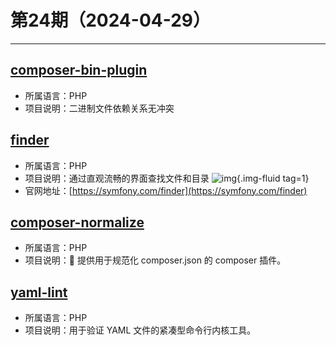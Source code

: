 # 第24期（2024-04-29）

---
## [composer-bin-plugin](https://github.com/bamarni/composer-bin-plugin)
- 所属语言：PHP
- 项目说明：二进制文件依赖关系无冲突

## [finder](https://github.com/symfony/finder)
- 所属语言：PHP
- 项目说明：通过直观流畅的界面查找文件和目录
![img](https://mirror.ghproxy.com/https://raw.githubusercontent.com/xiaoxuan6/weekly/main/docs/static/images/2024-04-29/1714375057.png){.img-fluid tag=1}
- 官网地址：[https://symfony.com/finder](https://symfony.com/finder)

## [composer-normalize](https://github.com/ergebnis/composer-normalize)
- 所属语言：PHP
- 项目说明：🎵 提供用于规范化 composer.json 的 composer 插件。

## [yaml-lint](https://github.com/j13k/yaml-lint)
- 所属语言：PHP
- 项目说明：用于验证 YAML 文件的紧凑型命令行内核工具。
